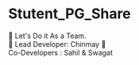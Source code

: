 # Stutent_PG_Share
:link:
Let's Do it As a Team.
<br>
:triangular_flag_on_post:
Lead Developer: Chinmay :school:<br>
Co-Developers : Sahil & Swagat<br>

